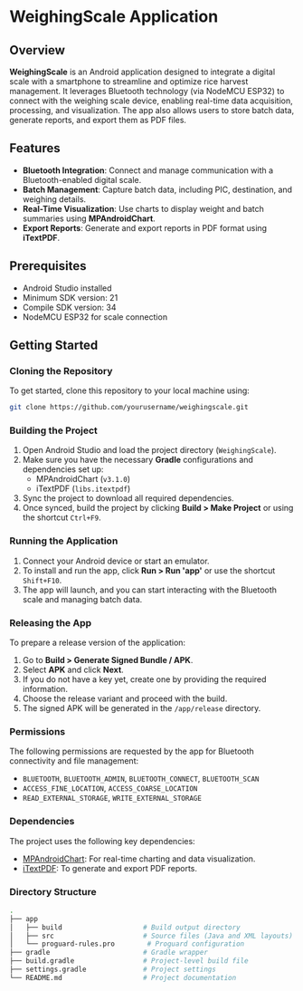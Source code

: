 # WeighingScale Application

## Overview

**WeighingScale** is an Android application designed to integrate a digital scale with a smartphone to streamline and optimize rice harvest management. It leverages Bluetooth technology (via NodeMCU ESP32) to connect with the weighing scale device, enabling real-time data acquisition, processing, and visualization. The app also allows users to store batch data, generate reports, and export them as PDF files.

## Features

- **Bluetooth Integration**: Connect and manage communication with a Bluetooth-enabled digital scale.
- **Batch Management**: Capture batch data, including PIC, destination, and weighing details.
- **Real-Time Visualization**: Use charts to display weight and batch summaries using **MPAndroidChart**.
- **Export Reports**: Generate and export reports in PDF format using **iTextPDF**.

## Prerequisites

- Android Studio installed
- Minimum SDK version: 21
- Compile SDK version: 34
- NodeMCU ESP32 for scale connection

## Getting Started

### Cloning the Repository

To get started, clone this repository to your local machine using:

```bash
git clone https://github.com/yourusername/weighingscale.git
```

### Building the Project

1. Open Android Studio and load the project directory (`WeighingScale`).
2. Make sure you have the necessary **Gradle** configurations and dependencies set up:
   - MPAndroidChart (`v3.1.0`)
   - iTextPDF (`libs.itextpdf`)
3. Sync the project to download all required dependencies.
4. Once synced, build the project by clicking **Build > Make Project** or using the shortcut `Ctrl+F9`.

### Running the Application

1. Connect your Android device or start an emulator.
2. To install and run the app, click **Run > Run 'app'** or use the shortcut `Shift+F10`.
3. The app will launch, and you can start interacting with the Bluetooth scale and managing batch data.

### Releasing the App

To prepare a release version of the application:

1. Go to **Build > Generate Signed Bundle / APK**.
2. Select **APK** and click **Next**.
3. If you do not have a key yet, create one by providing the required information.
4. Choose the release variant and proceed with the build.
5. The signed APK will be generated in the `/app/release` directory.

### Permissions

The following permissions are requested by the app for Bluetooth connectivity and file management:

- `BLUETOOTH`, `BLUETOOTH_ADMIN`, `BLUETOOTH_CONNECT`, `BLUETOOTH_SCAN`
- `ACCESS_FINE_LOCATION`, `ACCESS_COARSE_LOCATION`
- `READ_EXTERNAL_STORAGE`, `WRITE_EXTERNAL_STORAGE`

### Dependencies

The project uses the following key dependencies:

- [MPAndroidChart](https://github.com/PhilJay/MPAndroidChart): For real-time charting and data visualization.
- [iTextPDF](https://github.com/itext/itextpdf): To generate and export PDF reports.

### Directory Structure

```bash
.
├── app
│   ├── build                    # Build output directory
│   ├── src                      # Source files (Java and XML layouts)
│   └── proguard-rules.pro        # Proguard configuration
├── gradle                       # Gradle wrapper
├── build.gradle                 # Project-level build file
├── settings.gradle              # Project settings
└── README.md                    # Project documentation
```